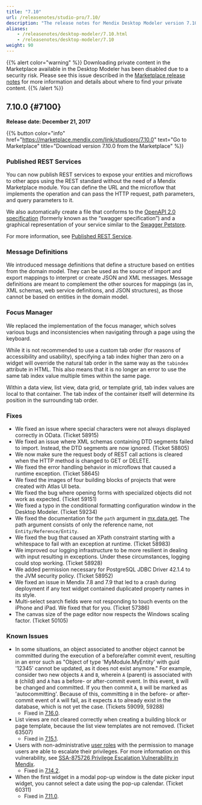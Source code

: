 ```yaml
---
title: "7.10"
url: /releasenotes/studio-pro/7.10/
description: "The release notes for Mendix Desktop Modeler version 7.10 (including all patches) with details on new features, bug fixes, and known issues."
aliases:
    - /releasenotes/desktop-modeler/7.10.html
    - /releasenotes/desktop-modeler/7.10
weight: 90
---
```


{{% alert color="warning" %}}
Downloading private content in the Marketplace available in the Desktop Modeler has been disabled due to a security risk. Please see this issue described in the [Marketplace release notes](/releasenotes/marketplace/#private-fix) for more information and details about where to find your private content.
{{% /alert %}}

## 7.10.0 {#7100}

**Release date: December 21, 2017**

{{% button color="info" href="https://marketplace.mendix.com/link/studiopro/7.10.0" text="Go to Marketplace" title="Download version 7.10.0 from the Marketplace" %}}

### Published REST Services

You can now publish REST services to expose your entities and microflows to other apps using the REST standard without the need of a Mendix Marketplace module. You can define the URL and the microflow that implements the operation and can pass the HTTP request, path parameters, and query parameters to it.

We also automatically create a file that conforms to the [OpenAPI 2.0 specification](/refguide7/open-api/) (formerly known as the “swagger specification”) and a graphical representation of your service similar to the [Swagger Petstore](http://petstore.swagger.io).

For more information, see [Published REST Service](/refguide7/published-rest-service/).

### Message Definitions

We introduced message definitions that define a structure based on entities from the domain model. They can be used as the source of import and export mappings to interpret or create JSON and XML messages. Message definitions are meant to complement the other sources for mappings (as in, XML schemas, web service definitions, and JSON structures), as those cannot be based on entities in the domain model.

### Focus Manager

We replaced the implementation of the focus manager, which solves various bugs and inconsistencies when navigating through a page using the keyboard.

While it is not recommended to use a custom tab order (for reasons of accessibility and usability), specifying a tab index higher than zero on a widget will override the natural tab order in the same way as the `tabindex` attribute in HTML. This also means that it is no longer an error to use the same tab index value multiple times within the same page.

Within a data view, list view, data grid, or template grid, tab index values are local to that container. The tab index of the container itself will determine its position in the surrounding tab order.

### Fixes

* We fixed an issue where special characters were not always displayed correctly in OData. (Ticket 58915)
* We fixed an issue where XML schemas containing DTD segments failed to import. Instead, the DTD segments are now ignored. (Ticket 58805)
* We now make sure the request body of REST call actions is cleared when the HTTP method is changed to GET or DELETE.
* We fixed the error handling behavior in microflows that caused a runtime exception. (Ticket 58645)
* We fixed the images of four building blocks of projects that were created with Atlas UI beta.
* We fixed the bug where opening forms with specialized objects did not work as expected. (Ticket 59151)
* We fixed a typo in the conditional formatting configuration window in the Desktop Modeler. (Ticket 59234)
* We fixed the documentation for the `path` argument in [mx.data.get](https://apidocs.rnd.mendix.com/7/client/mx.data.html#.get). The path argument consists of only the reference name, not `Entity/Reference/Entity`.
* We fixed the bug that caused an XPath constraint starting with a whitespace to fail with an exception at runtime. (Ticket 58983)
* We improved our logging infrastructure to be more resilient in dealing with input resulting in exceptions. Under these circumstances, logging could stop working. (Ticket 58928)
* We added permission necessary for PostgreSQL JDBC Driver 42.1.4 to the JVM security policy. (Ticket 58952)
* We fixed an issue in Mendix 7.8 and 7.9 that led to a crash during deployment if any text widget contained duplicated property names in its style.
* Multi-select search fields were not responding to touch events on the iPhone and iPad. We fixed that for you. (Ticket 57386)
* The canvas size of the page editor now respects the Windows scaling factor. (Ticket 50105)

### Known Issues

* In some situations, an object associated to another object cannot be committed during the execution of a before/after commit event, resulting in an error such as "Object of type 'MyModule.MyEntity' with guid '12345' cannot be updated, as it does not exist anymore." For example, consider two new objects `A` and `B`, wherein `A` (parent) is associated with `B` (child) and `A` has a before- or after-commit event. In this event, `B` will be changed and committed. If you then commit `A`, `B` will be marked as 'autocommitting'. Because of this, committing `B` in the before- or after-commit event of `A` will fail, as it expects `A` to already exist in the database, which is not yet the case. (Tickets 59099, 59288)
    * Fixed in [7.16.0](/releasenotes/studio-pro/7.16/#59099).
* List views are not cleared correctly when creating a building block or page template, because the list view templates are not removed. (Ticket 63507)
    * Fixed in [7.15.1](/releasenotes/studio-pro/7.15/#63507).
* Users with non-administrative [user roles](/refguide/user-roles/) with the permission to manage users are able to escalate their privileges. For more information on this vulnerability, see [SSA-875726 Privilege Escalation Vulnerability in Mendix](https://new.siemens.com/global/en/products/services/cert.html#SecurityPublications).
    * Fixed in [7.14.2](/releasenotes/studio-pro/7.14/#875726).
* When the first widget in a modal pop-up window is the date picker input widget, you cannot select a date using the pop-up calendar. (Ticket 60311)
    * Fixed in [7.11.0](/releasenotes/studio-pro/7.11/#60311).

